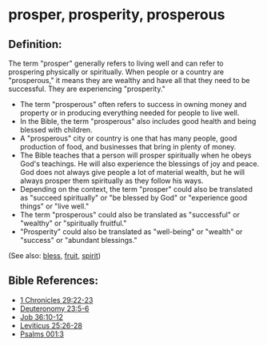 # prosper, prosperity, prosperous #

## Definition: ##

The term "prosper" generally refers to living well and can refer to prospering physically or spiritually. When people or a country are "prosperous," it means they are wealthy and have all that they need to be successful. They are experiencing "prosperity."

* The term "prosperous" often refers to success in owning money and property or in producing everything needed for people to live well.
* In the Bible, the term "prosperous" also includes good health and being blessed with children.
* A "prosperous" city or country is one that has many people, good production of food, and businesses that bring in plenty of money.
* The Bible teaches that a person will prosper spiritually when he obeys God's teachings. He will also experience the blessings of joy and peace. God does not always give people a lot of material wealth, but he will always prosper them spiritually as they follow his ways.
* Depending on the context, the term "prosper" could also be translated as "succeed spiritually" or "be blessed by God" or "experience good things" or "live well."
* The term "prosperous" could also be translated as "successful" or "wealthy" or "spiritually fruitful."
* "Prosperity" could also be translated as "well-being" or "wealth" or "success" or "abundant blessings."

(See also: [bless](../kt/bless.md), [fruit](../kt/fruit.md), [spirit](../kt/spirit.md))

## Bible References: ##

* [1 Chronicles 29:22-23](en/tn/1ch/help/29/22)
* [Deuteronomy 23:5-6](en/tn/deu/help/23/05)
* [Job 36:10-12](en/tn/job/help/36/10)
* [Leviticus 25:26-28](en/tn/lev/help/25/26)
* [Psalms 001:3](en/tn/psa/help/01/03)